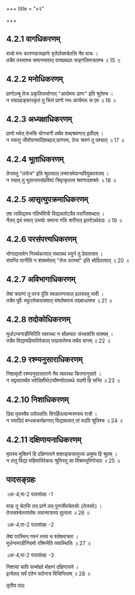 +++
title = "०२"

+++
## 4.2.1 वागधिकरणम्

वाचो मनः कारणकत्वहानेः वृत्तेर्लयश्चेतसि नैव वाचः ।  
तन्नैव तस्याश्च समानभावात् वाक्छब्दतः सङ्गतिमात्रतश्च ॥ 15 ॥

## 4.2.2 मनोधिकरणम्

प्राणोऽम्बु तेजः प्रकृतित्वयोगात् "आपोमयः प्राणः" इति श्रुतेश्च ।  
न स्यादहङ्कारकृतं तु चित्तं प्राणो नभः कार्यमतः स एव ॥ 16 ॥

## 4.2.3 अध्यक्षाधिकरणम्

प्राणो भवेत् तेजसि योगभागी तथैव शब्दश्रवणात् इतीदम् ।  
न स्यात्तु जीवोपगमादिशब्दात् प्राणस्य, तेजः श्रवणं तु पश्चात् ॥ 17 ॥

## 4.2.4 भूताधिकरणम्

तेजस्तु "तत्तेज" इति श्रुतत्वात् तन्मात्रमेवान्यवियुक्तरूपम् ।  
न स्यात् तु भूतान्तरसंप्रविष्टं त्रिवृत्कृतत्व श्रवणादशक्तेः ॥ 18 ॥

## 4.2.5 आसृत्युपक्रमाधिकरणम्

एषा त्वविद्यस्य गतिर्भवित्री विद्यावतोऽत्रैव पराप्तिशब्दात् ।  
नैतत् द्वयं स्यात् उभयोः समाना गतिः शरीरात् इतरोऽर्थवादः ॥ 19 ॥

## 4.2.6 परसंपत्त्यधिकरणम्

भोगाद्यभावेन निरर्थकत्वात् यथायथं स्युर्न तु देवतायाम् ।  
संयन्ति तानीति न शंक्यमेतत् "तेजः परस्यां" इति चोदितत्वात् ॥ 20 ॥

## 4.2.7 अविभागाधिकरणम्

तेषां त्रयाणां तु परत्र पुंसि स्वकारणत्वात् प्रलयस्तु भावी ।  
तन्नैव पूर्वैः स्फुटमेकवाक्यात् संश्लेषमात्रं तदबाधतश्च ॥ 21 ॥

## 4.2.8 तदोकोधिकरणम्

मूर्धाऽन्यनाडीभिरिति व्यवस्था न सौक्ष्म्यतः संभवशंसि वाक्यम् ।  
तन्नैव विद्यामहिमातिरेकात् परप्रसत्तेश्च तथैव यानम् ॥ 22 ॥

## 4.2.9 रश्म्यनुसाराधिकरणम्

निशामृतौ रश्म्यनुसारवारणे नैव व्यवस्था किरणानुसारे ।  
न तद्व्यवस्थैव भवेन्निशीथेऽप्यौष्ण्योपलब्धेः यदमी हि सन्ति ॥ 23 ॥

## 4.2.10 निशाधिकरणम्

दिवा मृतस्यैव परोपसत्तिः विगर्हितत्वान्मरणस्य रात्रौ ।  
न स्यादिदं बन्धककर्महानात् विद्याबलात् तां वदति श्रुतिश्च ॥ 24 ॥

## 4.2.11 दक्षिणायनाधिकरणम्

मृतस्य मुक्तिर्न हि दक्षिणायने शशाङ्कसायुज्यं अमुष्य हि श्रुतम् ।  
न तत्तु विद्या महिमातिरेकतः श्रुतिस्तु सा विश्रमभूमिगोचरा ॥ 25 ॥

## पादसङ्ग्रहः
॥अ-4,पा-2 पादसंग्रहः -1

वाक् तु चेतसि तत् प्राणे तत् पुनर्जीवचेतसोः (तेजसोः) ।  
तेजसश्चेतरश्लेषः तावन्मात्रस्य तुल्यता ॥ 26 ॥

॥अ-4,पा-2 पादसंग्रहः -2

तेषां परस्मिन् गमनं तस्य च श्लेषमात्रता ।  
मूर्धन्यनाडीनियमो रश्मिनेति व्यवस्थितिः ॥ 27 ॥

॥अ-4,पा-2 पादसंग्रहः -3

निशायां चापि सन्मोक्षो मोक्षणं दक्षिणायने ।  
इत्येतत् सर्वं एतेन पादेनात्र विचिन्तितम् ॥ 28 ॥

तृतीय पादः
